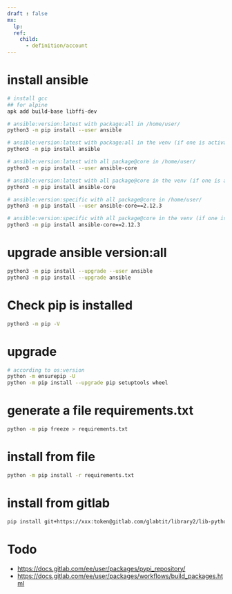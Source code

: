 ```yaml
---
draft : false
mx:
  lp:
  ref:
    child:
      - definition/account
---
```


# install ansible 
```bash
# install gcc
## for alpine
apk add build-base libffi-dev

# ansible:version:latest with package:all in /home/user/
python3 -m pip install --user ansible

# ansible:version:latest with package:all in the venv (if one is activated)
python3 -m pip install ansible

# ansible:version:latest with all package@core in /home/user/
python3 -m pip install --user ansible-core

# ansible:version:latest with all package@core in the venv (if one is activated)
python3 -m pip install ansible-core

# ansible:version:specific with all package@core in /home/user/
python3 -m pip install --user ansible-core==2.12.3

# ansible:version:specific with all package@core in the venv (if one is activated)
python3 -m pip install ansible-core==2.12.3
```

# upgrade ansible version:all

```bash
python3 -m pip install --upgrade --user ansible
python3 -m pip install --upgrade ansible
```

# Check pip is installed
```bash
python3 -m pip -V
```

# upgrade
```bash
# according to os:version
python -m ensurepip -U
python -m pip install --upgrade pip setuptools wheel
```

# generate a file requirements.txt
```bash
python -m pip freeze > requirements.txt
```

# install from file
```bash
python -m pip install -r requirements.txt
```

# install from gitlab
```bash
pip install git+https://xxx:token@gitlab.com/glabtit/library2/lib-python.git
```

# Todo
- https://docs.gitlab.com/ee/user/packages/pypi_repository/
- https://docs.gitlab.com/ee/user/packages/workflows/build_packages.html